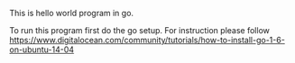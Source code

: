 This is hello world program in go.

To run this program first do the go setup. For instruction please follow https://www.digitalocean.com/community/tutorials/how-to-install-go-1-6-on-ubuntu-14-04
